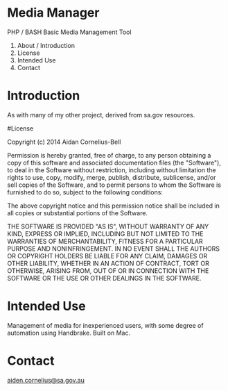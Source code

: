 Media Manager
=============

PHP / BASH Basic Media Management Tool


1. About / Introduction
2. License
3. Intended Use
4. Contact

# Introduction

As with many of my other project, derived from sa.gov resources.

#License

Copyright (c) 2014 Aidan Cornelius-Bell

Permission is hereby granted, free of charge, to any person obtaining a copy of this software and associated documentation files (the "Software"), to deal in the Software without restriction, including without limitation the rights to use, copy, modify, merge, publish, distribute, sublicense, and/or sell copies of the Software, and to permit persons to whom the Software is furnished to do so, subject to the following conditions:

The above copyright notice and this permission notice shall be included in all copies or substantial portions of the Software.

THE SOFTWARE IS PROVIDED "AS IS", WITHOUT WARRANTY OF ANY KIND, EXPRESS OR IMPLIED, INCLUDING BUT NOT LIMITED TO THE WARRANTIES OF MERCHANTABILITY, FITNESS FOR A PARTICULAR PURPOSE AND NONINFRINGEMENT. IN NO EVENT SHALL THE AUTHORS OR COPYRIGHT HOLDERS BE LIABLE FOR ANY CLAIM, DAMAGES OR OTHER LIABILITY, WHETHER IN AN ACTION OF CONTRACT, TORT OR OTHERWISE, ARISING FROM, OUT OF OR IN CONNECTION WITH THE SOFTWARE OR THE USE OR OTHER DEALINGS IN THE SOFTWARE.

# Intended Use

Management of media for inexperienced users, with some degree of automation using Handbrake. Built on Mac.

# Contact

aiden.cornelius@sa.gov.au
